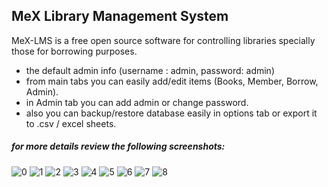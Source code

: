 ## MeX Library Management System 
MeX-LMS is a free open source software for controlling libraries specially those for borrowing purposes.
- the default admin info (username : admin, password: admin)
- from main tabs you can easily add/edit items (Books, Member, Borrow, Admin).
- in Admin tab you can add admin  or change password.
- also you can backup/restore database easily in options tab or export it to .csv / excel sheets.

##### for more details review the following screenshots:

![0](https://cloud.githubusercontent.com/assets/8248759/16490514/55b0986a-3eda-11e6-9023-a6ac7e4adc70.png)
![1](https://cloud.githubusercontent.com/assets/8248759/16490523/5a9a6e14-3eda-11e6-9ac3-b36b7b094af2.png)
![2](https://cloud.githubusercontent.com/assets/8248759/16490520/598793bc-3eda-11e6-88b9-bc6c73bddd93.png)
![3](https://cloud.githubusercontent.com/assets/8248759/16490521/5a84bb28-3eda-11e6-8706-5bcceb709a1f.png)
![4](https://cloud.githubusercontent.com/assets/8248759/16490524/5ab8bf0e-3eda-11e6-8729-7746495f45ea.png)
![5](https://cloud.githubusercontent.com/assets/8248759/16490522/5a8c2412-3eda-11e6-88ea-f654668375f4.png)
![6](https://cloud.githubusercontent.com/assets/8248759/16490518/58f3ca6a-3eda-11e6-862f-dc0d257e7b90.png)
![7](https://cloud.githubusercontent.com/assets/8248759/16490525/5c430082-3eda-11e6-88db-1da1395c6813.png)
![8](https://cloud.githubusercontent.com/assets/8248759/16490528/5d0e712c-3eda-11e6-9116-1fa44bc10d13.png)